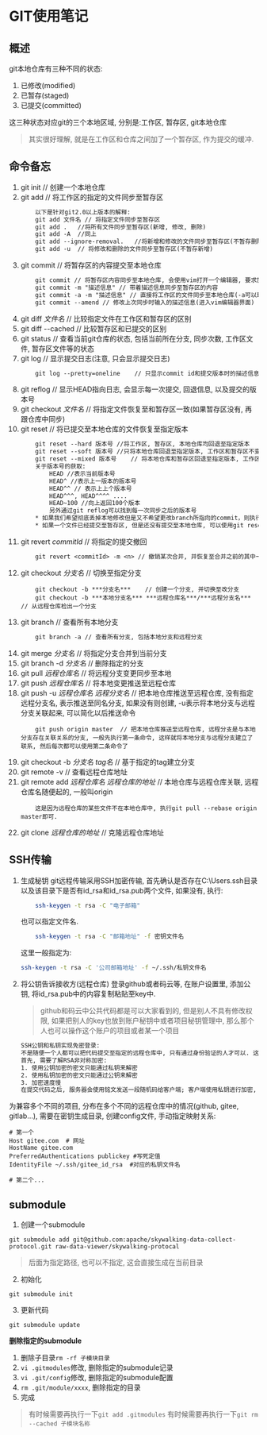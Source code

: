 # GIT使用笔记

## 概述

git本地仓库有三种不同的状态:

1. 已修改(modified)
2. 已暂存(staged)
3. 已提交(committed)

这三种状态对应git的三个本地区域, 分别是:工作区, 暂存区, git本地仓库

> 其实很好理解, 就是在工作区和仓库之间加了一个暂存区, 作为提交的缓冲.

## 命令备忘

1. git init // 创建一个本地仓库
2. git add // 将工作区的指定的文件同步至暂存区
    ```txt
        以下是针对git2.0以上版本的解释:
        git add 文件名 // 将指定文件同步至暂存区
        git add .   //将所有文件同步至暂存区(新增, 修改, 删除)
        git add -A  //同上
        git add --ignore-removal.   //将新增和修改的文件同步至暂存区(不暂存删除)
        git add -u  // 将修改和删除的文件同步至暂存区(不暂存新增)
    ```
3. git commit // 将暂存区的内容提交至本地仓库
    ```txt
        git commit // 将暂存区内容同步至本地仓库, 会使用vim打开一个编辑器, 要求加入提交描述信息
        git commit -m "描述信息" // 带着描述信息同步至暂存区的内容
        git commit -a -m "描述信息" // 直接将工作区的文件同步至本地仓库(-a可以理解为git add, 需要注意的是该命令只能将被修改和被删除同步上去, 不会提交新增)
        git commit --amend // 修改上次同步时输入的描述信息(进入vim编辑器界面)
    ```
4. git diff *文件名*  // 比较指定文件在工作区和暂存区的区别
5. git diff --cached // 比较暂存区和已提交的区别
6. git status   // 查看当前git仓库的状态, 包括当前所在分支, 同步次数, 工作区文件, 暂存区文件等的状态
7. git log  // 显示提交日志(注意, 只会显示提交日志)
    ```txt
        git log --pretty=oneline    // 只显示commit id和提交版本时的描述信息
    ```
8. git reflog   // 显示HEAD指向日志, 会显示每一次提交, 回退信息, 以及提交的版本号
9. git checkout *文件名*   // 将指定文件恢复至和暂存区一致(如果暂存区没有, 再跟仓库中同步)
10. git reset    // 将已提交至本地仓库的文件恢复至指定版本
    ```txt
        git reset --hard 版本号 //将工作区, 暂存区, 本地仓库均回退至指定版本
        git reset --soft 版本号 //只将本地仓库回退至指定版本, 工作区和暂存区不变
        git reset --mixed 版本号    // 将本地仓库和暂存区回退至指定版本, 工作区不变, 这个是默认, 直接输入git reset 版本号与其一样, 另外该指令后面可以指定文件名
        关于版本号的获取:
            HEAD //表示当前版本号
            HEAD^ //表示上一版本的版本号
            HEAD^^ // 表示上上个版本号
            HEAD^^^, HEAD^^^^ ....
            HEAD~100 //向上返回100个版本
            另外通过git reflog可以找到每一次同步之后的版本号
        * 如果我们希望彻底丢掉本地修改但是又不希望更改branch所指向的commit，则执行git reset --hard = git reset --hard HEAD
        * 如果一个文件已经提交至暂存区, 但是还没有提交至本地仓库, 可以使用git reset HEAD 文件名  丢弃所有更改
    ```
11. git revert *commitId* // 将指定的提交撤回
    ```txt
        git revert <commitId> -m <n> // 撤销某次合并, 并恢复至合并之前的其中一个上游, n为上游的编号, 一般都是1
    ```
12. git checkout *分支名* // 切换至指定分支
    ```
        git checkout -b ***分支名***    // 创建一个分支, 并切换至改分支
        git checkout -b ***本地分支名*** ***远程仓库名***/***远程分支名***   // 从远程仓库检出一个分支
    ```
13. git branch  // 查看所有本地分支
    ```txt
        git branch -a // 查看所有分支, 包括本地分支和远程分支
    ```
14. git merge *分支名*  // 将指定分支合并到当前分支
15. git branch -d *分支名* // 删除指定的分支
16. git pull *远程仓库名* // 将远程分支变更同步至本地
17. git push *远程仓库名* // 将本地变更推送至远程仓库
18. git push -u *远程仓库名* *远程分支名* // 把本地仓库推送至远程仓库, 没有指定远程分支名, 表示推送至同名分支, 如果没有则创建, -u表示将本地分支与远程分支关联起来, 可以简化以后推送命令
    ```
        git push origin master  // 把本地仓库推送至远程仓库, 远程分支是与本地分支存在关联关系的分支, 一般先执行第一条命令, 这样就将本地分支与远程分支建立了联系, 然后每次都可以使用第二条命令了
    ```
19. git checkout -b *分支名* *tag名* // 基于指定的tag建立分支
20. git remote -v // 查看远程仓库地址
21. git remote add *远程仓库名* *远程仓库的地址* // 本地仓库与远程仓库关联, 远程仓库名随便起的, 一般叫origin
    ```
        这是因为远程仓库的某些文件不在本地仓库中, 执行git pull --rebase origin master即可.
    ```
22.  git clone *远程仓库的地址* // 克隆远程仓库地址


## SSH传输

1. 生成秘钥
    git远程传输采用SSH加密传输, 首先确认是否存在C:\Users\.ssh目录以及该目录下是否有id_rsa和id_rsa.pub两个文件, 如果没有, 执行:
    ```sh  
        ssh-keygen -t rsa -C "电子邮箱"
    ```
    也可以指定文件名.
    ```sh
        ssh-keygen -t rsa -C "邮箱地址" -f 密钥文件名
    ```
    这里一般指定为:
    ```sh
    ssh-keygen -t rsa -C '公司邮箱地址' -f ~/.ssh/私钥文件名
    ```

2. 将公钥告诉接收方(远程仓库)
    登录github或者码云等, 在账户设置里, 添加公钥, 将id_rsa.pub中的内容复制粘贴至key中.

    > github和码云中公共代码都是可以大家看到的, 但是别人不具有修改权限, 如果把别人的key也放到账户秘钥中或者项目秘钥管理中, 那么那个人也可以操作这个账户的项目或者某一个项目

    ```txt
    SSH公钥和私钥实现免密登录:
    不是随便一个人都可以把代码提交至指定的远程仓库中, 只有通过身份验证的人才可以. 这里采用SSH免密登录的方式进行身份验证.
    首先, 需要了解RSA非对称加密:
    1. 使用公钥加密的密文只能通过私钥来解密
    2. 使用私钥加密的密文只能通过公钥来解密
    3. 加密速度慢
    在提交代码之后, 服务器会使用铭文发送一段随机码给客户端; 客户端使用私钥进行加密, 然后返回给服务器端; 服务器端使用公钥进行解密, 得到解密后的随机码, 与发送过去的随机码进行匹配, 如果相同则认证通过.
    ```


为兼容多个不同的项目, 分布在多个不同的远程仓库中的情况(github, gitee, gitlab...), 需要在密钥生成目录, 创建config文件, 手动指定映射关系:

```
# 第一个
Host gitee.com  # 网址
HostName gitee.com
PreferredAuthentications publickey #写死定值
IdentityFile ~/.ssh/gitee_id_rsa  #对应的私钥文件名

# 第二个...
```

## submodule

1. 创建一个submodule

```
git submodule add git@github.com:apache/skywalking-data-collect-protocol.git raw-data-viewer/skywalking-protocal
```

> 后面为指定路径, 也可以不指定, 这会直接生成在当前目录

2. 初始化

```
git submodule init
```

3. 更新代码

```
git submodule update
```

**删除指定的submodule**

1. 删除子目录```rm -rf 子模块目录```
2. ```vi .gitmodules```修改, 删除指定的submodule记录
3. ```vi .git/config```修改, 删除指定的submodule配置
4. ```rm .git/module/xxxx```, 删除指定的目录
5. 完成

> 有时候需要再执行一下```git add .gitmodules```
> 有时候需要再执行一下```git rm --cached 子模块名称```